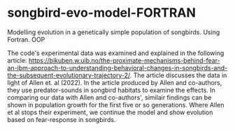 # songbird-evo-model-FORTRAN
Modelling evolution in a genetically simple population of songbirds. Using Fortran. OOP

The code's experimental data was examined and explained in the following article: https://bikuben.w.uib.no/the-proximate-mechanisms-behind-fear-an-ibm-approach-to-understanding-behavioral-changes-in-songbirds-and-the-subsequent-evolutionary-trajectory-2/.
The article discusses the data in light of Allen et. al (2022). In the article produced by Allen and co-authors, they use predator-sounds in songbird habitats to examine the effects. In comparing our data with Allen and co-authors', similair findings can be shown in population growth for the first five or so generations. Where Allen et al stops their experiment, we continue the model and show evolution based on fear-response in songbirds. 
